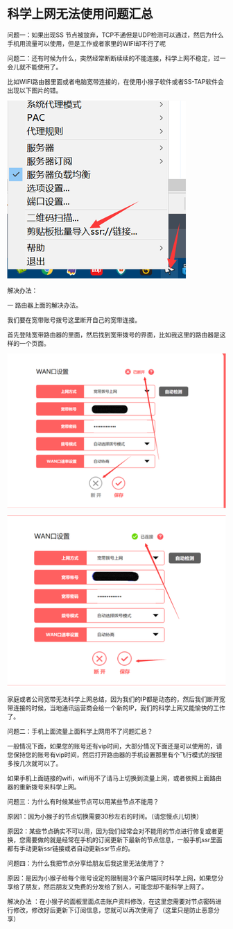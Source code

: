 # 科学上网无法使用问题汇总

问题一：如果出现SS 节点被放弃，TCP不通但是UDP检测可以通过，然后为什么手机用流量可以使用，但是工作或者家里的WIFI却不行了呢

问题二：还有时候为什么，突然经常断断续续的不能连接，科学上网不稳定，过一会儿就不能使用了。

比如WIFI路由器里面或者电脑宽带连接的，在使用小猴子软件或者SS-TAP软件会出现以下图片的错。

![&#x539F;&#x56E0;&#x662F;&#x56E0;&#x4E3A;GFW\(&#x56FD;&#x5BB6;&#x9632;&#x706B;&#x5899;&#x5BF9;&#x60A8;&#x7684;ip&#x8FDB;&#x884C;&#x4E86;&#x9650;&#x5236;&#x6D77;&#x5916;TCP&#x7684;&#x8BBF;&#x95EE;&#xFF09;&#xFF0C;&#x5728;&#x8FD9;&#x4E2A;&#x60C5;&#x51B5;&#x4E0B;&#x9762;&#x662F;&#x65E0;&#x6CD5;&#x79D1;&#x5B66;&#x4E0A;&#x7F51;&#x7684;&#x3002;](.gitbook/assets/image%20%2812%29.png)

解决办法：

一 路由器上面的解决办法。

我们要在宽带账号拨号这里断开自己的宽带连接。

首先登陆宽带路由器的里面，然后找到宽带拨号的界面，比如我这里的路由器是这样的一个页面。  


![](.gitbook/assets/tim-tu-pian-201905270258281.png)

![](.gitbook/assets/tim-tu-pian-201905270258321.png)

家庭或者公司宽带无法科学上网总结，因为我们的IP都是动态的，然后我们断开宽带连接的时候，当地通讯运营商会给一个新的IP，我们的科学上网又能愉快的工作了。

问题二：手机上面流量上面科学上网用不了问题汇总？

一般情况下面，如果您的账号还有vip时间，大部分情况下面还是可以使用的，请您保持您的账号有vip时间，然后打开路由器的手机设置那里有个飞行模式的按钮多按几次就可以了。

如果手机上面链接的wifi，wifi用不了请马上切换到流量上网，或者依照上面路由器的重新拨号来科学上网。

问题三：为什么有时候某些节点可以用某些节点不能用？

原因1：因为小猴子的节点切换需要30秒左右的时间。（请您慢点儿切换）

原因2：某些节点确实不可以用，因为我们经常会对不能用的节点进行修复或者更换，您需要做的就是经常在手机的订阅更新下最新的节点信息，一般手机ssr里面都有手动更新ssr链接或者自动更新ssr节点的。

问题四：为什么我把节点分享给朋友后我这里无法使用了？

原因：是因为小猴子给每个账号设定的限制是3个客户端同时科学上网，如果您分享给了朋友，然后朋友又免费的分发给了别人，可能您却不能科学上网了。

解决办法 ：在小猴子的面板里面点击账户资料修改，在这里您需要对节点密码进行修改，修改好后更新下订阅信息，您就可以再次使用了（这里只是防止恶意分享）

